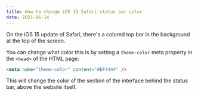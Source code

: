 ```yaml
---
title: How to change iOS 15 Safari status bar color
date: 2021-06-14
---
```


On the iOS 15 update of Safari, there's a colored top bar in the background at the top of the screen.

You can change what color this is by setting a `theme-color` meta property in the `<head>` of the HTML page:

```html
<meta name="theme-color" content="#EF4444" />
```

This will change the color of the section of the interface behind the status bar, above the website itself.
